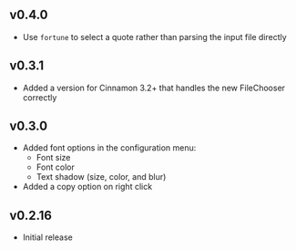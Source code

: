 ## v0.4.0 ##
- Use `fortune` to select a quote rather than parsing the input file directly

## v0.3.1 ##
- Added a version for Cinnamon 3.2+ that handles the new FileChooser correctly

## v0.3.0 ##
- Added font options in the configuration menu:
  * Font size
  * Font color
  * Text shadow (size, color, and blur)
- Added a copy option on right click

## v0.2.16 ##
- Initial release
